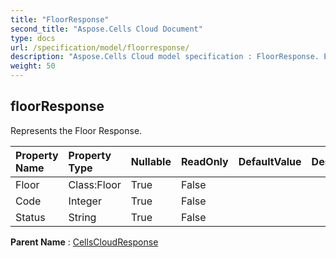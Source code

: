 ```yaml
---
title: "FloorResponse"
second_title: "Aspose.Cells Cloud Document"
type: docs
url: /specification/model/floorresponse/
description: "Aspose.Cells Cloud model specification : FloorResponse. Effortlessly handle Excel and other spreadsheet documents with features like opening, generating, editing, splitting, merging, comparing, and converting."
weight: 50
---
```


## **floorResponse**

Represents the Floor Response. 

| Property Name | Property Type | Nullable |  ReadOnly | DefaultValue | Description | 
| :- | :- | :- |:- |  :- | :- |
| Floor | Class:Floor | True |  False |  |  |  
| Code | Integer | True |  False |  |  |  
| Status | String | True |  False |  |  |  

**Parent Name** : [CellsCloudResponse](cellscloudresponse)

